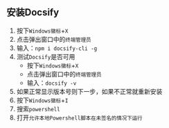 ## 安装Docsify

1. 按下```Windows徽标```+```X```
2. 点击弹出窗口中的```终端管理员```
3. 输入：```npm i docsify-cli -g```
4. 测试```Docsify```是否可用
	- 按下```Windows徽标```+```X```
	- 点击弹出窗口中的```终端管理员```
	- 输入：```docsify -v```
5. 如果正常显示版本号则下一步，如果不正常就重新安装
6. 按下```Windows徽标```+```I```
7. 搜索```powershell```
8. 打开```允许本地Powershell脚本在未签名的情况下运行```